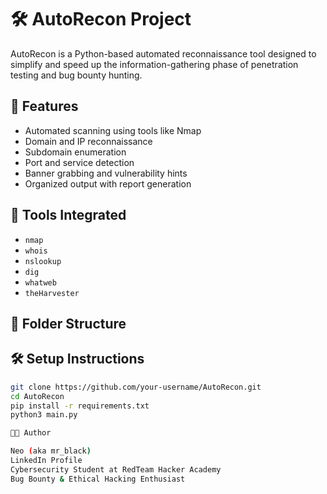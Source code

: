 # 🛠️ AutoRecon Project

AutoRecon is a Python-based automated reconnaissance tool designed to simplify and speed up the information-gathering phase of penetration testing and bug bounty hunting.

## 🚀 Features

- Automated scanning using tools like Nmap
- Domain and IP reconnaissance
- Subdomain enumeration
- Port and service detection
- Banner grabbing and vulnerability hints
- Organized output with report generation

## 🧰 Tools Integrated

- `nmap`
- `whois`
- `nslookup`
- `dig`
- `whatweb`
- `theHarvester`

## 📁 Folder Structure


## 🛠️ Setup Instructions

```bash
git clone https://github.com/your-username/AutoRecon.git
cd AutoRecon
pip install -r requirements.txt
python3 main.py

👨‍💻 Author

Neo (aka mr_black)
LinkedIn Profile
Cybersecurity Student at RedTeam Hacker Academy
Bug Bounty & Ethical Hacking Enthusiast
